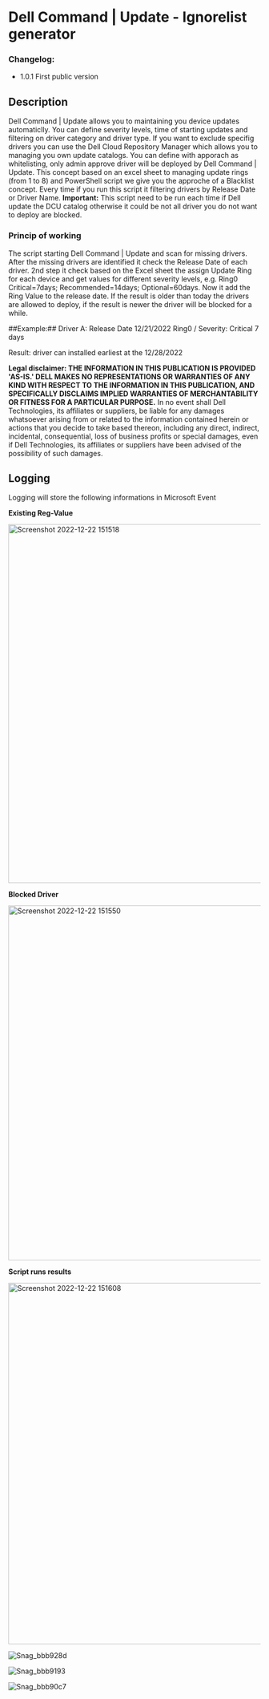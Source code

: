 # Dell Command | Update - Ignorelist generator

### Changelog:
- 1.0.1  First public version

## Description
Dell Command | Update allows you to maintaining you device updates automaticlly. You can define severity levels, time of starting updates and filtering on driver category and driver type.
If you want to exclude specifig drivers you can use the Dell Cloud Repository Manager which allows you to managing you own update catalogs. You can define with apporach as whitelisting, only admin approve driver will be deployed by Dell Command | Update.
This concept based on an excel sheet to managing update rings (from 1 to 8) and PowerShell script we give you the approche of a Blacklist concept. Every time if you run this script it filtering drivers by Release Date or Driver Name.
**Important:** This script need to be run each time if Dell update the DCU catalog otherwise it could be not all driver you do not want to deploy are blocked.

### Princip of working
The script starting Dell Command | Update and scan for missing drivers. After the missing drivers are identified it check the Release Date of each driver. 2nd step it check based on the Excel sheet the assign Update Ring for each device and get values for different severity levels, e.g. Ring0 Critical=7days; Recommended=14days; Optional=60days.
Now it add the Ring Value to the release date. If the result is older than today the drivers are allowed to deploy, if the result is newer the driver will be blocked for a while.

##Example:##
Driver A: Release Date 12/21/2022
Ring0 / Severity: Critical 7 days

Result: driver can installed earliest at the 12/28/2022

**Legal disclaimer: THE INFORMATION IN THIS PUBLICATION IS PROVIDED 'AS-IS.' DELL MAKES NO REPRESENTATIONS OR WARRANTIES OF ANY KIND WITH RESPECT TO THE INFORMATION IN THIS PUBLICATION, AND SPECIFICALLY DISCLAIMS IMPLIED WARRANTIES OF MERCHANTABILITY OR FITNESS FOR A PARTICULAR PURPOSE.** In no event shall Dell Technologies, its affiliates or suppliers, be liable for any damages whatsoever arising from or related to the information contained herein or actions that you decide to take based thereon, including any direct, indirect, incidental, consequential, loss of business profits or special damages, even if Dell Technologies, its affiliates or suppliers have been advised of the possibility of such damages. 

## Logging

Logging will store the following informations in Microsoft Event

**Existing Reg-Value**

<img width="716" alt="Screenshot 2022-12-22 151518" src="https://user-images.githubusercontent.com/99394991/209154057-5a4492ee-7282-4f77-88e1-4134ef094980.png">

**Blocked Driver**

<img width="708" alt="Screenshot 2022-12-22 151550" src="https://user-images.githubusercontent.com/99394991/209154066-4e167fa6-5d0d-41ce-8ec5-01531338d35f.png">

**Script runs results**

<img width="721" alt="Screenshot 2022-12-22 151608" src="https://user-images.githubusercontent.com/99394991/209154072-9f18707d-3c6e-40bd-92d9-4eb62e784cab.png">

![Snag_bbb928d](https://user-images.githubusercontent.com/99394991/209169501-37c2838f-0234-4f51-8f17-b8fa938fc732.png)


![Snag_bbb9193](https://user-images.githubusercontent.com/99394991/209169561-4347759d-e476-46e4-b687-f024dd4d749f.png)


![Snag_bbb90c7](https://user-images.githubusercontent.com/99394991/209169591-5c20cc9f-e86e-4e2d-9a32-e412341b31dd.png)

